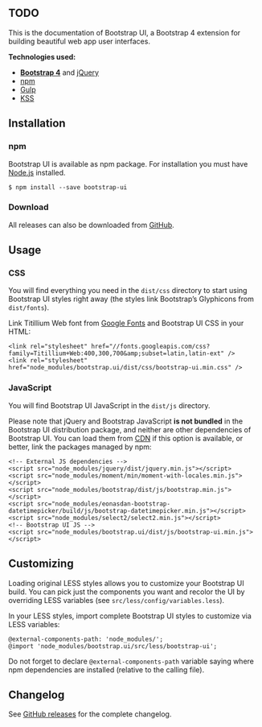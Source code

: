 <h2>TODO</h2>

<p class="lead">This is the documentation of Bootstrap UI, a Bootstrap 4 extension for building beautiful web app user
interfaces.</p>

**Technologies used:**

- [**Bootstrap 4**](http://getbootstrap.com) and [jQuery](http://jquery.com)
- [npm](https://www.npmjs.com)
- [Gulp](http://gulpjs.com)
- [KSS](https://github.com/kss-node/kss-node)

<h2 id="install" class="page-header">Installation</h2>

### npm
Bootstrap UI is available as npm package. For installation you must have [Node.js](http://nodejs.org) installed.

```
$ npm install --save bootstrap-ui
```

### Download
All releases can also be downloaded from [GitHub](https://github.com/visionappscz/bootstrap-ui/releases).

<h2 id="usage" class="page-header">Usage</h2>

### CSS
You will find everything you need in the `dist/css` directory to start using Bootstrap UI styles right away
(the styles link Bootstrap’s Glyphicons from `dist/fonts`).

Link Titillium Web font from [Google Fonts](https://www.google.com/fonts/) and Bootstrap UI CSS in your HTML:

```
<link rel="stylesheet" href="//fonts.googleapis.com/css?family=Titillium+Web:400,300,700&amp;subset=latin,latin-ext" />
<link rel="stylesheet" href="node_modules/bootstrap.ui/dist/css/bootstrap-ui.min.css" />
```

### JavaScript
You will find Bootstrap UI JavaScript in the `dist/js` directory.

Please note that jQuery and Bootstrap JavaScript **is not bundled** in the Bootstrap UI distribution package, and neither are
other dependencies of Bootstrap UI. You can load them from [CDN](http://www.bootstrapcdn.com) if this option is
available, or better, link the packages managed by npm:

```
<!-- External JS dependencies -->
<script src="node_modules/jquery/dist/jquery.min.js"></script>
<script src="node_modules/moment/min/moment-with-locales.min.js"></script>
<script src="node_modules/bootstrap/dist/js/bootstrap.min.js"></script>
<script src="node_modules/eonasdan-bootstrap-datetimepicker/build/js/bootstrap-datetimepicker.min.js"></script>
<script src="node_modules/select2/select2.min.js"></script>
<!-- Bootstrap UI JS -->
<script src="node_modules/bootstrap.ui/dist/js/bootstrap-ui.min.js"></script>
```

<h2 id="customizing" class="page-header">Customizing</h2>

Loading original LESS styles allows you to customize your Bootstrap UI build. You can pick just the components you want
and recolor the UI by overriding LESS variables (see `src/less/config/variables.less`).

In your LESS styles, import complete Bootstrap UI styles to customize via LESS variables:

```
@external-components-path: 'node_modules/';
@import 'node_modules/bootstrap.ui/src/less/bootstrap-ui';
```

Do not forget to declare `@external-components-path` variable saying where npm dependencies are installed (relative to
the calling file).

<h2 id="changelog" class="page-header">Changelog</h2>

See [GitHub releases](https://github.com/visionappscz/bootstrap-ui/releases) for the complete changelog.
